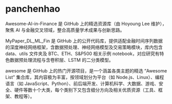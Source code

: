 # panchenhao
Awesome-AI-in-Finance 是 GitHub 上的精选资源库（由 Hoyoung Lee 维护），聚焦 AI 与金融交叉领域，整合高质量学术成果与创新思路。

MyPaper_DL_ML_Fin 是 GitHub 上的公开代码库，提供适配金融时间序列数据的深度神经网络框架，含数据预处理、神经网络模型及交易策略模块，库内包含 data、utils 文件夹及 BTC、ETH、S&P500 相关示例 notebook，对应研究有特色数据预处理流程与含卷积层、LSTM 的二分类模型。

awesome 是 GitHub 上的热门开源项目，是一个涵盖各类主题的精选 “Awesome List” 集合库，其内容极为丰富，按领域划分为平台（如 Node.js、Linux）、编程语言（如 JavaScript、Python）、前后端开发、计算机科学、大数据、游戏、安全、硬件等数十个大类，每个类别下又包含细分方向及相关优质资源（工具、框架、教程等）。
